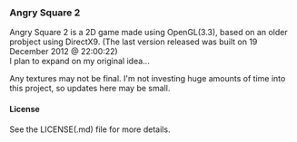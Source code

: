 ### Angry Square 2
Angry Square 2 is a 2D game made using OpenGL(3.3), based on an older probject using DirectX9.  (The last version released was built on 19 December 2012 @ 22:00:22)  
I plan to expand on my original idea...

Any textures may not be final.
I'm not investing huge amounts of time into this project, so updates here may be small.

#### License
See the LICENSE(.md) file for more details.
